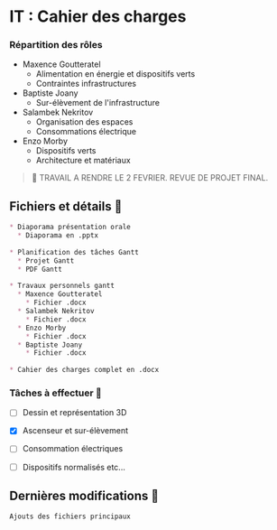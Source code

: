 # IT : Cahier des charges

### Répartition des rôles

* Maxence Goutteratel
  * Alimentation en énergie et dispositifs verts
  * Contraintes infrastructures
* Baptiste Joany
  * Sur-élèvement de l'infrastructure
* Salambek Nekritov
  * Organisation des espaces
  * Consommations électrique
* Enzo Morby
  * Dispositifs verts
  * Architecture et matériaux
  

> :calendar: TRAVAIL A RENDRE LE 2 FEVRIER. REVUE DE PROJET FINAL.

## Fichiers et détails :open_file_folder:

```md
* Diaporama présentation orale
  * Diaporama en .pptx
  
* Planification des tâches Gantt
  * Projet Gantt
  * PDF Gantt
  
* Travaux personnels gantt
  * Maxence Goutteratel
    * Fichier .docx
  * Salambek Nekritov
    * Fichier .docx
  * Enzo Morby
    * Fichier .docx
  * Baptiste Joany
    * Fichier .docx
    
* Cahier des charges complet en .docx
```

### Tâches à effectuer :pushpin:

- [ ] Dessin et représentation 3D
- [x] Ascenseur et sur-élèvement
- [ ] Consommation électriques
- [ ] Dispositifs normalisés etc...


## Dernières modifications :loudspeaker:

```
Ajouts des fichiers principaux
```
